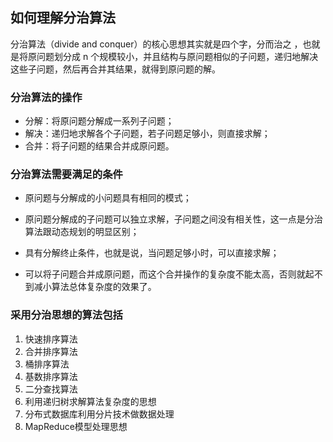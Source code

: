 ## 如何理解分治算法

分治算法（divide and conquer）的核心思想其实就是四个字，分而治之 ，也就是将原问题划分成 n 个规模较小，并且结构与原问题相似的子问题，递归地解决这些子问题，然后再合并其结果，就得到原问题的解。

### 分治算法的操作

- 分解：将原问题分解成一系列子问题；
- 解决：递归地求解各个子问题，若子问题足够小，则直接求解；
- 合并：将子问题的结果合并成原问题。

### 分治算法需要满足的条件

- 原问题与分解成的小问题具有相同的模式；

- 原问题分解成的子问题可以独立求解，子问题之间没有相关性，这一点是分治算法跟动态规划的明显区别；
- 具有分解终止条件，也就是说，当问题足够小时，可以直接求解；
- 可以将子问题合并成原问题，而这个合并操作的复杂度不能太高，否则就起不到减小算法总体复杂度的效果了。

### 采用分治思想的算法包括

1. 快速排序算法
2. 合并排序算法
3. 桶排序算法
4. 基数排序算法
5. 二分查找算法
6. 利用递归树求解算法复杂度的思想
7. 分布式数据库利用分片技术做数据处理
8. MapReduce模型处理思想